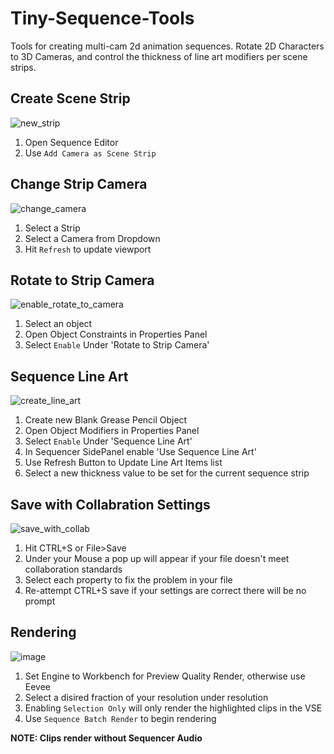 # Tiny-Sequence-Tools
Tools for creating multi-cam 2d animation sequences. Rotate 2D Characters to 3D Cameras, and control the thickness of line art modifiers per scene strips.

## Create Scene Strip
![new_strip](https://github.com/NickTiny/Tiny-2D-Sequence-Tools/assets/86638335/b5c49a3a-03a3-490d-ad74-57f2818b83a3)
1. Open Sequence Editor
2. Use `Add Camera as Scene Strip`

## Change Strip Camera
![change_camera](https://github.com/NickTiny/Tiny-2D-Sequence-Tools/assets/86638335/7db80d93-a2ba-4f40-8475-823828d04a94)
1. Select a Strip
2. Select a Camera from Dropdown
3. Hit `Refresh` to update viewport

## Rotate to Strip Camera
![enable_rotate_to_camera](https://github.com/NickTiny/Tiny-2D-Sequence-Tools/assets/86638335/aefc2eb2-c4f9-4bf6-9d18-09754ba8c7a5)
1. Select an object
2. Open Object Constraints in Properties Panel
3. Select `Enable` Under 'Rotate to Strip Camera'

## Sequence Line Art
![create_line_art](https://github.com/NickTiny/Tiny-2D-Sequence-Tools/assets/86638335/a706d47d-9197-4b8d-aca4-7fb01998800f)
1. Create new Blank Grease Pencil Object
2. Open Object Modifiers in Properties Panel
3. Select `Enable` Under 'Sequence Line Art'
4. In Sequencer SidePanel enable 'Use Sequence Line Art'
5. Use Refresh Button to Update Line Art Items list
6. Select a new thickness value to be set for the current sequence strip 

## Save with Collabration Settings
![save_with_collab](https://github.com/NickTiny/Tiny-2D-Sequence-Tools/assets/86638335/c0568650-094d-407f-b4a9-9318aa43346a)
1. Hit CTRL+S or File>Save
2. Under your Mouse a pop up will appear if your file doesn't meet collaboration standards
3. Select each property to fix the problem in your file
4. Re-attempt CTRL+S save if your settings are correct there will be no prompt

## Rendering
![image](https://github.com/NickTiny/Tiny-2D-Sequence-Tools/assets/86638335/09a38f9f-9a6a-46d7-9bee-c61979863da8)
1. Set Engine to Workbench for Preview Quality Render, otherwise use Eevee
2. Select a disired fraction of your resolution under resolution
3. Enabling `Selection Only` will only render the highlighted clips in the VSE
4. Use `Sequence Batch Render` to begin rendering

**NOTE: Clips render without Sequencer Audio**
